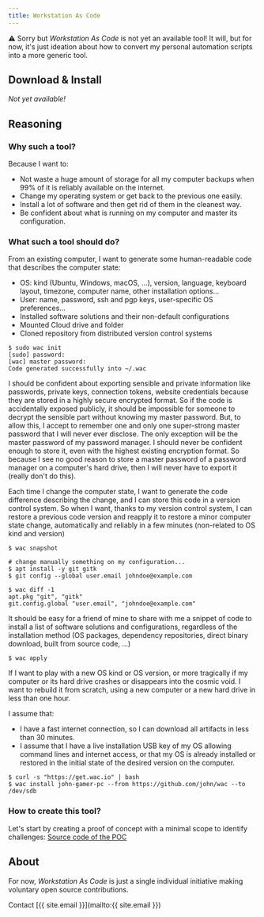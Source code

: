 ```yaml
---
title: Workstation As Code
---
```


:warning: Sorry but *Workstation As Code* is not yet an available tool!
It will, but for now, it's just ideation about how to convert my personal automation scripts into a more generic tool.

## Download & Install

_Not yet available!_

## Reasoning

### Why such a tool?

Because I want to:
* Not waste a huge amount of storage for all my computer backups when 99% of it is reliably
  available on the internet.
* Change my operating system or get back to the previous one easily.
* Install a lot of software and then get rid of them in the cleanest way.
* Be confident about what is running on my computer and master its configuration.

### What such a tool should do?
From an existing computer, I want to generate some human-readable code that describes the computer state:
* OS: kind (Ubuntu, Windows, macOS, ...), version, language, keyboard layout, timezone, computer name, other installation
  options...
* User: name, password, ssh and pgp keys, user-specific OS preferences...
* Installed software solutions and their non-default configurations
* Mounted Cloud drive and folder
* Cloned repository from distributed version control systems
```
$ sudo wac init
[sudo] password:
[wac] master password:
Code generated successfully into ~/.wac
```

I should be confident about exporting sensible and private information like passwords,  private keys, connection tokens,
website credentials because they are stored in a highly secure encrypted format. So if the code is accidentally exposed
publicly, it should be impossible for someone to decrypt the sensible part without knowing my master password. But, to
allow this, I accept to remember one and only one super-strong master password that I will never ever disclose. The only
exception will be the master password of my password manager. I should never be confident enough to store it, even with
the highest existing encryption format. So because I see no good reason to store a master password of a password manager
on a computer's hard drive, then I will never have to export it (really don't do this).

Each time I change the computer state, I want to generate the code difference describing the change, and I can store this
code in a version control system. So when I want, thanks to my version control system, I can restore a previous code
version and reapply it to restore a minor computer state change, automatically and reliably in a few minutes (non-related
to OS kind and version)
```
$ wac snapshot

# change manually something on my configuration...
$ apt install -y git gitk
$ git config --global user.email johndoe@example.com

$ wac diff -1
apt.pkg "git", "gitk"
git.config.global "user.email", "johndoe@example.com"
```

It should be easy for a friend of mine to share with me a snippet of code to install a list of software solutions and
configurations, regardless of the installation method (OS packages, dependency repositories, direct binary download,
built from source code, ...)
```
$ wac apply
```

If I want to play with a new OS kind or OS version, or more tragically if my computer or its hard drive crashes or
disappears into the cosmic void. I want to rebuild it from scratch, using a new computer or a new hard drive in less
than one hour.

I assume that:
* I have a fast internet connection, so I can download all artifacts in less than 30 minutes.
* I assume that I have a live installation USB key of my OS allowing command lines and internet access, or that my OS is already installed or restored in the initial state of the desired version on the computer.

```
$ curl -s "https://get.wac.io" | bash
$ wac install john-gamer-pc --from https://github.com/john/wac --to /dev/sdb
```

### How to create this tool?

Let's start by creating a proof of concept with a minimal scope to identify challenges:
[Source code of the POC](https://github.com/WorkstationAsCode/wac)

## About

For now, *Workstation As Code* is just a single individual initiative making voluntary open source contributions.

Contact [{{ site.email }}](mailto:{{ site.email }})
